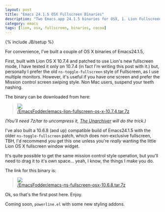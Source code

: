 ```yaml
---
layout: post
title: "Emacs 24.1.5 OSX Fullscreen Binaries"
description: "Two Emacs.app 24.1.5 binaries for OSX, 1. Lion Fullscreen and 2. Classic ns-toggle-fullscreen"
category: emacs
tags: [lion, osx, fullscreen, binaries, cocoa]
---
```

{% include JB/setup %}

For convenience, I've built a couple of OS X binaries of Emacs24.1.5, 

First, built with Lion OS X 10.7.4 and patched to use Lion's new
fullscreen mode, I have tested it only on 10.7.4 (in fact I'm writing
this post with it.) but, personally I prefer the old
`ns-toggle-fullscreen` style of Fullscreen, as I use multiple
monitors. However, it's useful if you have one screen and prefer the
Mission control screen swiping style. Non Mac users, suspend your
teeth nashing.

The binary can be downloaded from here:

> ![](https://github.com/jasonm23/emacs-icons-project/raw/master/thumb/emacs-card-british-racing-green.png)
> <br/> [/EmacsFodder/emacs-lion-fullscreen-os-x-10.7.4.tar.7z](/EmacsFodder/emacs-lion-fullscreen-os-x-10.7.4.tar.7z)

*(You'll need 7z/tar to uncompress it, [The Unarchiver](http://wakaba.c3.cx/s/apps/unarchiver.html) will do the trick.)*

I've also built a 10.6.8 (and up) compatible build of Emacs24.1.5
with the older `ns-toggle-fullscreen` patch, which does non-exclusive
fullscreen, TBH, I'd recommend you get this one unless you're *really*
wanting the little Lion OS X fullscreen window widget.

It's quite possible to get the same mission control style operation,
but you'll need to drag it to it's own space... yeah, I know, the
things I make you do.

The link for this binary is:

> ![](https://github.com/jasonm23/emacs-icons-project/raw/master/thumb/emacs-card-british-racing-green.png)
> <br/> [/EmacsFodder/emacs-ns-fullscreen-osx-10.6.8.tar.7z](/EmacsFodder/emacs-ns-fullscreen-osx-10.6.8.tar.7z)

Ok, so that's the first post here. Enjoy.

Coming soon, `powerline.el` with some new styling addons.

 
